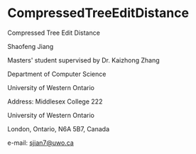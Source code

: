 # CompressedTreeEditDistance
Compressed Tree Edit Distance

Shaofeng Jiang

Masters' student supervised by Dr. Kaizhong Zhang

Department of Computer Science

University of Western Ontario

Address: Middlesex College 222

University of Western Ontario

London, Ontario, N6A 5B7, Canada

e-mail:  sjian7@uwo.ca


